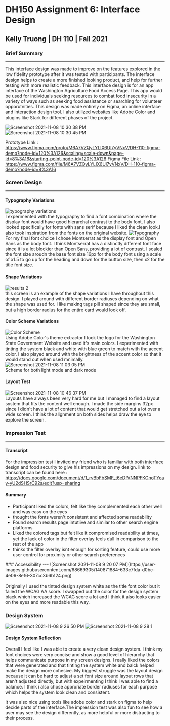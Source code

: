 # DH150 Assignment 6: Interface Design
## Kelly Truong | DH 110 | Fall 2021 

### Brief Summary
---
This interface design was made to improve on the features explored in the low fidelity prototype after it was tested with participants. The interface design helps to create a more finished looking product, and help for further testing with more realistic feedback.
This interface design is for an app interface of the Washington Agriculture Food Access Page. This app would be used for individuals seeking resources to combat food insecurity in a variety of ways such as seeking food assistance or searching for volunteer opporutnities. 
This design was made entirely on Figma, an online interface and interaction design tool. I also utilized websites like Adobe Color and plugins like Stark for different phases of the project.

![Screenshot 2021-11-08 10 30 38 PM](https://user-images.githubusercontent.com/68669305/140873715-351be2f1-1750-4fcd-adf3-37e516efc5df.png)
![Screenshot 2021-11-08 10 30 45 PM](https://user-images.githubusercontent.com/68669305/140873721-0deceb55-983f-44e1-b2c9-8690a1e44854.png)

Prototype Link : https://www.figma.com/proto/M6A7VZQyLYLIX6Ul7yVNxV/DH-110-figma-demo?node-id=120%3A126&scaling=scale-down&page-id=8%3A16&starting-point-node-id=120%3A126
Figma File Link : https://www.figma.com/file/M6A7VZQyLYLIX6Ul7yVNxV/DH-110-figma-demo?node-id=8%3A16
### Screen Design
---
#### Typography Variations
![typography variations](https://user-images.githubusercontent.com/68669305/140873538-608d707a-b4be-41c5-969b-20102faeb335.png)
<br> I experimented with the typography to find a font combination where the display font would have good hierarchal contrast to the body font. I also looked specifically for fonts with sans serif because I liked the clean look.I also took inspiration from the fonts on the original website.
![Typography](https://user-images.githubusercontent.com/68669305/140873547-e1452a25-f979-4c68-9a5d-e5466b14d635.png)
<br> For my final font choice I chose Montserrat as the display font and Open Sans as the body font. I think Montserrat has a distinctly different font face since it is a lot blockier than Open Sans, providing a lot of contrast. I scaled the font size aroudn the base font size 16px for the body font using a scale of x1.5 to go up for the heading and down for the button size, then x2 for the title font size.

#### Shape Variations
![results 2](https://user-images.githubusercontent.com/68669305/140873532-592bbd1b-29c8-4781-bc76-75456cef32ff.png)
<br> this screen is an example of the shape variations I have throughout this design. I played around with different border radiuses depending on what the shape was used for. I like making tags pill shaped since they are small, but a high border radius for the entire card would look off.
#### Color Scheme Variations
![Color Scheme](https://user-images.githubusercontent.com/68669305/140872339-d72979dd-c11c-4be6-abf6-06ec006a9da3.png)
<br> Using Adobe Color's theme extractor I took the logo for the Washington State Government Website and used it's main colors. I experimented with tinting the system black and white with blue green to match with the accent color. I also played around with the brightness of the accent color so that it would stand out when used mnimally.
![Screenshot 2021-11-08 11 03 05 PM](https://user-images.githubusercontent.com/68669305/140877393-4d3f6cc1-2c65-427c-aad1-3e22e2f6995d.png)
<br> Scheme for both light mode and dark mode
#### Layout Test
![Screenshot 2021-11-08 10 46 37 PM](https://user-images.githubusercontent.com/68669305/140875494-e09a71e3-fd6b-42b4-8213-0679e387f318.png)
<br> Layouts have always been very hard for me but I managed to find a layout system that fits the content well enough. I made the side margins 32px since I didn't have a lot of content that would get stretched out a lot over a wide screen. I think the alignment on both sides helps draw the eye to explore the screen. 
### Impression Test
---
#### Transcript
For the impression test I invited my friend who is familiar with both interface design and food security to give his impressions on my design.
link to transcript can be found here : https://docs.google.com/document/d/1_rvBbFbSMF_t6eDfVNNPFKGhoTYeay-yU2dSHSrC92s/edit?usp=sharing
#### Summary
<ul>
  <li>Participant liked the colors, felt like they complemented each other well and was easy on the eyes</li>
  <li>thought the fonts weren't consistent and affected some readability</li>
  <li>Found search results page intutiive and similar to other search engine platforms</li>
  <li>Liked the colored tags but felt like it compromised readability at times, yet the lack of color in the filter overlay feels dull in comparison to the rest of the app</li>
   <li>thinks the filter overlay isnt enough for sorting feature, could use more user control for proximity or other search preferences</li>

 </ul>
### Accessibility 
---
![Screenshot 2021-11-08 9 20 07 PM](https://user-images.githubusercontent.com/68669305/140871884-633c7fda-d0bc-4e06-8ef6-307cc3b6b124.png)<br>
<br> Originally I used the tinted design system white as the title font color but it failed the WCAG AA score. I swapped out the color for the design system black which increased the WCAG score a lot and I think it also looks easier on the eyes and more readable this way.

### Design System
![Screenshot 2021-11-08 9 26 50 PM](https://user-images.githubusercontent.com/68669305/140871957-fe0b3282-4940-42b8-bda3-c541f642dc05.png)
![Screenshot 2021-11-08 9 28 1](https://user-images.githubusercontent.com/68669305/140872443-f73657c2-9295-47a4-9bcd-93ca9914e6b3.png)

#### Design System Reflection
Overall I feel like I was able to create a very clean design system. I think my font choices were very concise and show a good level of hierarchy that helps communicate purpose in my screen designs. I really liked the colors that were generated and that tinting the system white and balck helped make the design more cohesive. My biggest struggle was the layout design because it can be hard to adjust a set font size around layout rows that aren't adjusted directly, but with expeirmenting I think I was able to find a balance. I think i also chose approriate border radiuses for each purpose which helps the system look clean and consistent.

It was also nice using tools like adobe color and stark on figma to help decide parts of the interface.The impression test was also fun to see how a user may see the design differently, as more helpful or more distracting to their process.
